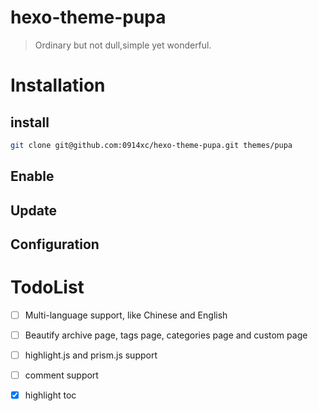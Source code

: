 # hexo-theme-pupa
> Ordinary but not dull,simple yet wonderful.

# Installation

## install

```bash
git clone git@github.com:0914xc/hexo-theme-pupa.git themes/pupa
```

## Enable

## Update

## Configuration

# TodoList

- [ ] Multi-language support, like Chinese and English
- [ ] Beautify archive page, tags page, categories page and custom page
- [ ] highlight.js and prism.js support
- [ ] comment support
- [x] highlight toc


